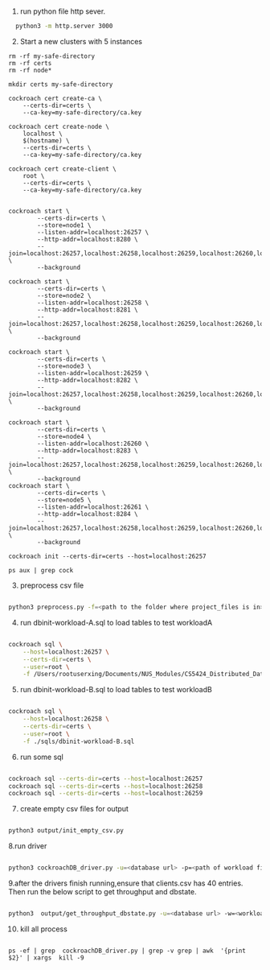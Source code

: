 # 
1. run python file http sever.

```bash
  python3 -m http.server 3000

```

2. Start a new clusters with 5 instances

```
rm -rf my-safe-directory
rm -rf certs
rm -rf node*

mkdir certs my-safe-directory

cockroach cert create-ca \
    --certs-dir=certs \
    --ca-key=my-safe-directory/ca.key

cockroach cert create-node \
    localhost \
    $(hostname) \
    --certs-dir=certs \
    --ca-key=my-safe-directory/ca.key

cockroach cert create-client \
    root \
    --certs-dir=certs \
    --ca-key=my-safe-directory/ca.key


cockroach start \
        --certs-dir=certs \
        --store=node1 \
        --listen-addr=localhost:26257 \
        --http-addr=localhost:8280 \
        --join=localhost:26257,localhost:26258,localhost:26259,localhost:26260,localhost:26261 \
        --background

cockroach start \
        --certs-dir=certs \
        --store=node2 \
        --listen-addr=localhost:26258 \
        --http-addr=localhost:8281 \
        --join=localhost:26257,localhost:26258,localhost:26259,localhost:26260,localhost:26261 \
        --background

cockroach start \
        --certs-dir=certs \
        --store=node3 \
        --listen-addr=localhost:26259 \
        --http-addr=localhost:8282 \
        --join=localhost:26257,localhost:26258,localhost:26259,localhost:26260,localhost:26261 \
        --background

cockroach start \
        --certs-dir=certs \
        --store=node4 \
        --listen-addr=localhost:26260 \
        --http-addr=localhost:8283 \
        --join=localhost:26257,localhost:26258,localhost:26259,localhost:26260,localhost:26261 \
        --background
cockroach start \
        --certs-dir=certs \
        --store=node5 \
        --listen-addr=localhost:26261 \
        --http-addr=localhost:8284 \
        --join=localhost:26257,localhost:26258,localhost:26259,localhost:26260,localhost:26261 \
        --background

cockroach init --certs-dir=certs --host=localhost:26257

ps aux | grep cock

```

3. preprocess csv file


```bash

python3 preprocess.py -f=<path to the folder where project_files is in>

```


4. run dbinit-workload-A.sql to load tables to test workloadA


```bash

cockroach sql \
    --host=localhost:26257 \
    --certs-dir=certs \
    --user=root \
    -f /Users/rootuserxing/Documents/NUS_Modules/CS5424_Distributed_Database/projects/CS5424/sqls/dbinit-workload-A.sql

```


5. run dbinit-workload-B.sql to load tables to test workloadB


```bash

cockroach sql \
    --host=localhost:26258 \
    --certs-dir=certs \
    --user=root \
    -f ./sqls/dbinit-workload-B.sql

```


6. run some sql

```bash

cockroach sql --certs-dir=certs --host=localhost:26257
cockroach sql --certs-dir=certs --host=localhost:26258
cockroach sql --certs-dir=certs --host=localhost:26259

```

7. create empty csv files for output


```bash

python3 output/init_empty_csv.py

```

8.run driver


```bash

python3 cockroachDB_driver.py -u=<database url> -p=<path of workload files> -w=<workload_type>

```

9.after the drivers finish running,ensure that clients.csv has 40 entries. Then run the below script to get throughput and dbstate.


```bash

python3  output/get_throughput_dbstate.py -u=<database url> -w=<workload_type>

```


10. kill all process
```shell script

ps -ef | grep  cockroachDB_driver.py | grep -v grep | awk  '{print $2}' | xargs  kill -9

```


